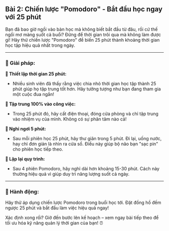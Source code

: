 ## Bài 2: Chiến lược "Pomodoro" - Bắt đầu học ngay với 25 phút

Bạn đã bao giờ ngồi vào bàn học mà không biết bắt đầu từ đâu, rồi cứ thế ngồi mơ màng suốt cả buổi? Đừng để thời gian trôi qua mà không làm được gì! Hãy thử chiến lược "Pomodoro" để biến 25 phút thành khoảng thời gian học tập hiệu quả nhất trong ngày.

---

### 📌 Giải pháp:

**🔹 Thiết lập thời gian 25 phút:**
- Nhiều sinh viên đã thấy rằng việc chia nhỏ thời gian học tập thành 25 phút giúp họ tập trung tốt hơn. Hãy tưởng tượng như bạn đang tham gia một cuộc đua ngắn!

**🔹 Tập trung 100% vào công việc:**
- Trong 25 phút đó, hãy cất điện thoại, đóng cửa phòng và chỉ tập trung vào nhiệm vụ của mình. Không có sự phân tâm nào cả!

**🔹 Nghỉ ngơi 5 phút:**
- Sau mỗi phiên học 25 phút, hãy thư giãn trong 5 phút. Đi lại, uống nước, hay chỉ đơn giản là nhìn ra cửa sổ. Điều này giúp bộ não bạn "sạc pin" cho phiên học tiếp theo.

**🔹 Lặp lại quy trình:**
- Sau 4 phiên Pomodoro, hãy nghỉ dài hơn khoảng 15-30 phút. Cách này thường hiệu quả vì giúp duy trì năng lượng suốt cả ngày.

---

### 🚀 Hành động:

Hãy thử áp dụng chiến lược Pomodoro trong buổi học tới. Đặt đồng hồ đếm ngược 25 phút và bắt đầu làm việc hiệu quả ngay!

Xác định xong rồi? Giờ đến bước lên kế hoạch – xem ngay bài tiếp theo để tối ưu hóa kỹ năng quản lý thời gian của bạn! ⏰